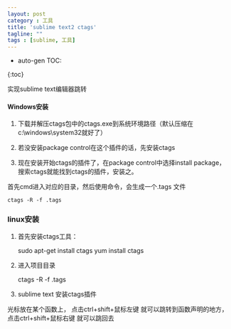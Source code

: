 ```yaml
---
layout: post
category : 工具
title: 'sublime text2 ctags'
tagline: ""
tags : [sublime, 工具]
---
```


* auto-gen TOC:

{:toc}

实现sublime text编辑器跳转

#### Windows安装

1. 下载并解压ctags包中的ctags.exe到系统环境路径（默认压缩在c:\windows\system32就好了）

2. 若没安装package control在这个插件的话，先安装ctags

3. 现在安装开始ctags的插件了，在package control中选择install package，搜索ctags就能找到ctags的插件，安装之。

<!--break-->

首先cmd进入对应的目录，然后使用命令，会生成一个.tags 文件 

	ctags -R -f .tags

### linux安装

1. 首先安装ctags工具：

    sudo apt-get install ctags 
    yum install ctags

2. 进入项目目录

	ctags -R -f .tags

3. sublime text 安装ctags插件

光标放在某个函数上， 点击ctrl+shift+鼠标左键 就可以跳转到函数声明的地方，点击ctrl+shift+鼠标右键 就可以跳回去

